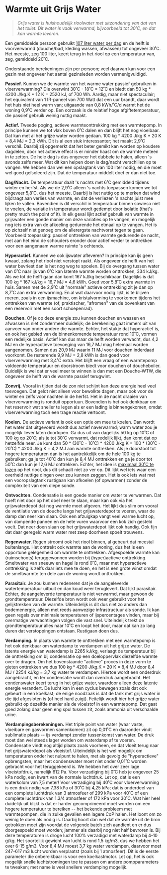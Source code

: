 # Warmte uit Grijs Water

> *Grijs water is huishoudelijk rioolwater met uitzondering van dat van het toilet.
> Dit water is vaak verwarmd, bijvoorbeeld tot 30˚C, en dat kan warmte leveren.*

Een gemiddelde persoon gebruikt
[107 liter water per dag](https://www.waternet.nl/service-en-contact/drinkwater/gemiddeld-waterverbruik/)
en de helft is voorverwarmd (douche/bad, kleding wassen, afwassen) tot ongeveer 30˚C.
Het meeste, zeg 100 liter, keert terug in het riool op een temperatuur van, zeg,
gemiddeld 20˚C.

Onderstaande berekeningen zijn per persoon; veel daarvan kan voor een gezin met
ongeveer het aantal gezinsleden worden vermenigvuldigd.

**Passief.**
Kunnen we de warmte van het warme water passief gebruiken in vloerverwarming?
Die overwint 30˚C - 18˚C = 12˚C en biedt dan 50 kg * 4200 J/kg.K * 12 K = 2520 kJ,
of 700 Wh.  Aardig, maar niet spectaculair; het equivalent van 1 IR-paneel van
700 Watt dat een uur brandt, daar wordt het huis niet heel warm van; uitgaande van
0,8 kWh/˚C/d warmt het de woning 0,9˚C verder op. Een oorzaak is de relatief hoge
afgiftetemperatuur, die passief gebruik weinig nuttig maakt.

**Actief.**
Tweede poging, actieve warmteonttrekking met een warmtepomp.  In principe kunnen
we tot vlak boven 0˚C dalen en dan blijft het nog vloeibaar.  Dat kan met al het
grijze water worden gedaan.  100 kg * 4200 J/kg.K * 20 K = 8,4 MJ = 2,3 kWh.
Dit is al een stuk interessanter; het maakt 2,9˚C verschil.  Daarbij zij opgemerkt
dat het beter gemikt kan worden op koudere dagdelen, door het actieve effect is er
minder haast om de warmte meteen in te zetten.  De hele dag is dus ongeveer het
dubbele te halen, alleen 's avonds zelfs meer.  Wat dit kan helpen doen is dag/nacht
verschillen op te vangen.  We hebben dan wel een opslagtank van 100 liter nodig, en
die moet wel goed geïsoleerd zijn.  Dat de temperatuur middelt doet er dan niet toe.

**Dag/Nacht.**
De temperatuur daalt 's nachts met 6˚C gemiddeld tijdens winter en herfst.
Als we de 2,9˚C alleen 's nachts toepassen komen we tot ongeveer 5,8˚C, dus
het meeste.  Daarbij is het nuttig op te merken dat wind bijdraagt aan verlies
van warmte, en dat de verliezen 's nachts juist mee lijken te vallen.
Bovendien is dit verschil in temperatuur binnen sowieso niet te voelen, de
variatie in temperatuur wordt gedempt door isolatie (that's pretty much the
point of it).  In elk geval lijkt actief gebruik van warmte in grijswater een
goede manier om deze variaties op te vangen, en mogelijk nog iets extra van de
afkoeling gedurende het etmaal op te vangen.  Het is op zichzelf niet genoeg
om de allerergste nachtvorst tegen te gaan.  Voorbeeld toepassing: passief
onttrekken van warmte gedurende de nacht, met aan het eind de schouders eronder
door actief verder te onttrekken voor een aangenaam warme ruimte 's ochtends.

**Hyperactief.**
Kunnen we ook ijswater afleveren?  In principe kan ijs geen kwaad, zolang het riool
niet verstopt raakt.  Als ongeveer de helft van het water bevriest dan is het nog
weg te spoelen.  Bij de overgang tussen water van 0˚C naar ijs van 0˚C kan latente
warmte worden onttrokken, 334 kJ/kg.  Als we tot de helft gaan dan komt 167 kJ/kg
beschikbaar.  Dagelijks is dat 100 kg * 167 kJ/kg = 16,7 MJ = 4,6 kWh.  Goed voor
5,8˚C extra warmte in huis.  Samen met de 2,9˚C uit "normale" actieve onttrekking
zit je dan op 8,7˚C aan extra verwarming.  En al wat daarvoor nodig lijkt, is te
blijven roeren, zoals in een ijsmachine, om kristalvorming te voorkomen tijdens
het onttrekken van warmte (of, praktischer, "afromen" van de bovenkant van een
reservoir met een soort schoepenrad).

**Douchen.**
Of je op deze energie zou kunnen douchen en wassen en afwassen is niet zondermeer
duidelijk; de berekening gaat immers uit van aanvoer van onder andere die warmte.
Echter, het stukje dat hyperactief is, en ook het gebied van de binnenkomende
temperatuur rond 10˚C, vormen een redelijke basis.  Actief kan dus maar de helft
worden verwacht, dus 4,2 MJ en de hyperactieve toevoeging van 16,7 MJ mag helemaal
worden aangenomen.  Samen dus 20,9 MJ waarin 11 MJ voor douchen inderdaad voorkomt.
De resterende 9,9 MJ = 2,8 kWh is dan goed voor vloerverwarming met 3,4˚C extra.
Het blijft een vraag of een warmtepomp voldoende temperatuur en doorstroom biedt
voor douchen of doucheboiler.  Duidelijk is wel dat er veel meer te winnen is dan
met een Douche-WTW, die ongeveer de helft van de warmte passief terugwint.

**Zonvrij.**
Vooral in tijden dat de zon niet schijnt kan deze energie heel veel toevoegen.
Dat geldt niet alleen voor bewolkte dagen, maar ook voor de winter en zelfs
voor nachten in de herfst.  Het in de nacht draaien van vloerverwarming is
ronduit opportuun.  Bovendien is het ook denkbaar om het reservoir wat sneller
te legen als er een lading is binnengekomen, omdat vloerverwarming toch een
trage reactie vertoont.

**Koelen.**
De actieve variant is ook een optie om mee te koelen.  Dan wordt het water dat
uitgevoerd wordt dus actief naverwarmd; warm water zou je mogelijk liever laten
doorlopen.  Ga dus uit van dagelijks 50 kg op 10˚C of 100 kg op 20˚C; als je
tot 30˚C verwarmt, dat redelijk lijkt, dan komt dat op hetzelfde neer.  Je
kunt dan 50 * (30˚C - 10˚C) * 4200 J/kg.K = 100 * (30˚C - 20˚C) * 4200 J/kg.K
= 4,2 MJ aan warmte onttrekken.  Als je doorstoot tot hogere temperaturen dan
is het aantrekkelijk om de hele 100 kg te gebruiken; ga je tot 40˚C dan kun je
8,4 MJ onttrekken en ga je door tot 50˚C dan kun je 12,6 MJ onttrekken.
Echter, het idee is
[maximaal 30˚C te lozen](https://www.infomil.nl/onderwerpen/lucht-water/handboek-water/wetgeving/algemene-regels-lozingsroute-schema/zorgplicht/)
op het riool, dus dit schaalt niet zo ver op.  Dit lijkt wel iets waar een
overheid nuttige dingen over zou kunnen zeggen.  Het is ook iets wat met een
vooropslagtank rustigaan kan afkoelen (of opwarmen) zonder de complexiteit
van een diepe sonde.

**Ontvochten.**
Condensatie is een goede manier om water te verwarmen.  Dat hoeft niet door
op het doel neer te slaan, maar kan ook via het grijswaterdepot dat nog
warmte moet afgeven.  Het lijkt dus slim om vooral de ventilatie van de douche
langs het grijswaterdepot te voeren, waar de damp dan neer kan slaan.
Ook een afzuigkap vangt veel warme lucht op, van dampende pannen en de
hete vuren waarvoor een kok zich gesteld voelt.  Dat neer doen slaan op het
grijswaterdepot lijkt ook handig.  Ook fijn dat daar geregeld warm water met
zeep doorheen spoelt trouwens.

**Regenwater.**
Regen stroomt ook het riool binnen, al gebeurt dat meestal buitenlangs.  Het
onttrekt ook warmte aan de woning, dus het is een opportune gelegenheid om
warmte te onttrekken.  Afgespoelde warmte kan (ruimschoots) teruggewonnen worden
bij (hyper)actieve onttrekking.  Smeltwater van sneeuw en hagel is rond 0˚C,
maar met hyperactieve onttrekking is zelfs daar iets mee te doen, en het is
een grote winst omdat de smeltwarmte ten dele aan de woning wordt onttrokken.

**Parasitair.**
Je zou kunnen redeneren dat je de aangeleverde watertemperatuur uitbuit en dan
koud weer teruglevert.  Dat lijkt parasitair.  Echter, de aangeleverde
temperatuur is niet verwarmd, maar gewoon de grondtemperatuur.  Diezelfde bron
wordt ook weer gebruikt voor het gelijktrekken van de warmte.  Uiteindelijk
is dit dus niet zo anders dan bodemenergie, alleen met reeds aanwezige
infrastructuur als sonde.  Ik kan geen regels over minimale temperaturen
of ijspercentages vinden, maar bij overmatige verwachtingen volgen die vast snel.
Uiteindelijk trekt de grondtemperatuur alles naar 10˚C en loopt het door,
maar dat kan zo lang duren dat verstoppingen ontstaan.  Rustigaan doen dus.

**Verdamping.**
In plaats van warmte te onttrekken met een warmtepomp is het ook denkbaar om
waterdamp te verdampen uit het grijze water.  De latente energie van waterdamp
is 2265 kJ/kg, verlaagt de temperatuur bij de onttrekking om bij condensatie
op een doeloppervlak diezelfde warmte over te dragen.  Om het bovenstaande
"actieve" proces in deze vorm te gieten onttrekken we dus
100 kg * 4200 J/kg.K * 20 K = 8,4 MJ door 8,4 MJ / 2254 kJ/kg = 3,7 kg water
te verdampen.  Hiertoe wordt een onderdruk aangebracht, en ter condensatie wordt
dan overdruk aangebracht.  Het condenswater keert terug in het grijze water,
waardoor alleen deze latente energie verandert.  De lucht kan in een cyclus
bewegen zoals dat ook gebeurt in een koelkast; de enige noodzaak is dat de
tank met grijs water in die tijd afgesloten is (of heel hard zuigt).
Feitelijk wordt hier het grijze water gebruikt op dezelfde manier als de
vloeistof in een warmtepomp.  Dat gaat goed zolang daar geen eng spul tussen
zit, zoals ammonia uit verschaalde urine.

**Verdampingsberekeningen.**
Het triple point van water (waar vaste, vloeibare en gasvormen samenkomen)
zit op 0,01˚C en daaronder vindt sublimatie plaats -- ijs verdampt zonder
tussenkomst van water.  De druk moet dan wel steeds lager worden om waterdamp
af te voeren.  Condensatie vindt nog altijd plaats zoals voorheen, en dat
vloeit terug naar het grijswaterdepot als vloeistof.  Uiteindelijk is het
wel mogelijk om temperaturen onder het nulpunt te halen, met als gevolg de
"hyperactieve" opbrengsten, maar het condenswater moet niet onder 0,01˚C
worden gebracht voor het teruggekeerd is.  We hebben het over zeer lage
vloeistofdruk, namelijk 612 Pa.  Voor verzadiging bij 0˚C heb je ongeveer
25 kPa nodig, een kwart van de normale luchtdruk.  Let op, dat is een
waterkolom van 7,5 meter!  Voor verzadiging bij 40˚C voor vloerverwarming
is een druk nodig van 7,38 kPa of 30˚C bij 4,25 kPa; dat is onderdeel van
een complete luchtdruk van 3 atmosfeer of 299 kPa voor 40˚C of een
complete luchtdruk van 1.3/4 atmosfeer of 172 kPa voor 30˚C.  Wat hier heel
duidelijk uit blijkt is dat er harder gecomprimeerd moet worden om een
hogere temperatuur te bereiken -- het bekende probleem met warmtepompen,
die in zulke gevallen een lagere CoP halen.  Het loont om zo weinig te
doen als nodig is.  Daarbij hoort dan wel dat de warmte uit de bron
getrokken moet zijn voordat de volgende batch zich aandient en er dus
doorgespoeld moet worden; jammer als daarbij nog niet half bevroren is.
Bij deze temperaturen is droge lucht 100% verzadigd met waterdamp bij
4-10 g/kg.  Het soortelijk gewicht van lucht is rond 1,5 kg/m3, dus we
hebben het over 6-15 g/m3.  Voor 8,4 MJ moest 3,7 kg water verdampen,
daarvoor moet 247-617 m3 lucht worden verplaatst (zoals bij 1 atmosfeer).
Dit is de eerste parameter die onbereikbaar is voor een koelkastmotor.
Let op, het is ook mogelijk snelle luchtstromingen toe te passen om
andere pompparameters te tweaken; met name is veel snellere verdamping
mogelijk.

